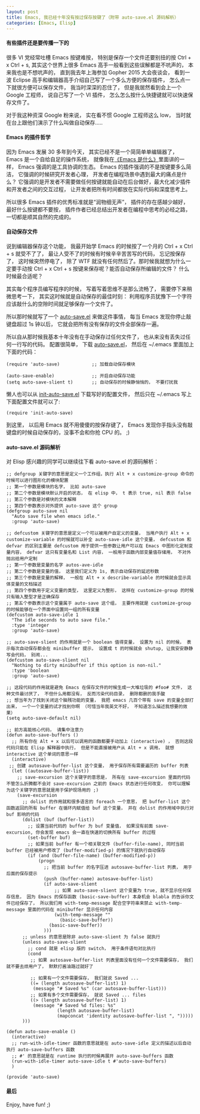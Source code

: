 ```yaml
---
layout: post
title: Emacs, 我已经十年没有按过保存按键了（附带 auto-save.el 源码解析）
categories: [Emacs, Elisp]
---
```


#### 有些插件还是要传播一下的
很多 VI 党经常吐槽 Emacs 按键难按， 特别是保存一个文件还要别扭的按 Ctrl + x Ctrl + s, 其实这个世界上很多 Emacs 高手一般看到这些误解都是不吭声的， 本来我也是不想吭声的， 直到我去年上海参加 Gopher 2015 大会夜谈会， 看到一波 Eclipse 高手和编辑器高手介绍自己写了一个多么方便的保存插件， 怎么点一下就很方便可以保存文件， 我当时深深的忍住了， 但是我居然看到会上一个 Google 工程师， 说自己写了一个 VI 插件， 怎么怎么按什么快捷键就可以快速保存文件了。

对于我这种资深 Google 粉来说， 实在看不惯 Google 工程师这么 low， 当时就在台上跟他们演示了什么叫做自动保存.....

#### Emacs 的插件哲学
因为 Emacs 发展 30 多年到今天， 其实已经不是一个简简单单编辑器了， Emacs 是一个自给自足的操作系统， 就像我在[《Emacs 是什么》](http://www.jianshu.com/writer#/notebooks/3484007)里面讲的一样， Emacs 强调的是工具协调的生态。 Emacs 的插件强调的不是按键要多么简洁， 它强调的时候研究开发者心理， 开发者在编程场景中遇到最大的痛点是什么？ 它强调的是开发者不需要做任何按键就能自动在后台做好，最大化减少插件和开发者之间的交互过程， 让开发者把所有时间都放在实际代码和深度思考上。

所以很多 Emacs 插件的优秀标准就是“润物细无声”， 插件的存在感越少越好， 最好什么按键都不要按， 插件作者已经总结出开发者在编程中思考的必经之路， 一切都是顺其自然的完成的。

#### 自动保存文件
说到编辑器保存这个功能， 我最开始学 Emacs 的时候按了一个月的 Ctrl + x Ctrl + s 就受不了了， 最让人受不了的时候有时候辛辛苦苦写的代码， 忘记按保存了， 这时候突然停电了， 除了 WTF 就没有任何然后了。那时候我就想为什么一定要手动按 Ctrl + x Ctrl + s 按键来保存呢？能否自动保存所编辑的文件？ 什么时候最合适呢？

其实每个程序员编写程序的时候， 写着写着思维不是那么流畅了， 需要停下来稍微思考一下， 其实这时候就是自动保存的最佳时刻： 利用程序员犹豫下一个字符应该敲什么的空隙时间就足够保存一个文件了。

所以那时候就写了一个 [auto-save.el](https://github.com/auto-save/auto-save.el) 来做这件事情， 每当 Emacs 发现你停止敲键盘超过 1s 钟以后， 它就会把所有没有保存的文件全部保存一遍。

所以自从那时候我基本十年没有在手动保存过任何文件了， 也从来没有丢失过任何一行写的代码。 配置很简单， 下载 [auto-save.el](https://github.com/auto-save/auto-save.el)， 然后在 ~/.emacs 里面加上下面的代码：

```elisp
(require 'auto-save)            ;; 加载自动保存模块

(auto-save-enable)              ;; 开启自动保存功能
(setq auto-save-slient t)       ;; 自动保存的时候静悄悄的， 不要打扰我
```

懒人也可以从 [init-auto-save.el](https://github.com/manateelazycat/deepin-emacs/blob/master/site-lisp/config/init-auto-save.el) 下载写好的配置文件， 然后只在 ~/.emacs 写上下面配置文件就可以了:

```elisp
(require 'init-auto-save)
```

到这里， 以后用 Emacs 就不用傻傻的按保存键了， Emacs 发现你手指头没有敲键盘的时候自动保存的，没事不会和你抢 CPU 的。 ;)

#### auto-save.el 源码解析
对 Elisp 感兴趣的同学可以继续往下看 auto-save.el 的源码解析：

```elisp
;; defgroup 关键字的意思是定义一个工作组，执行 Alt + x customize-group 命令的时候可以进行图形化的模块配置
;; 第一个参数是模块的名字， 比如 auto-save
;; 第二个参数是模块默认开启的状态， 在 elisp 中， t 表示 true, nil 表示 false
;; 第三个参数是对模块的文本解释
;; 第四个参数表示对外提供 auto-save 这个 group
(defgroup auto-save nil
  "Auto save file when emacs idle."
  :group 'auto-save)

;; defcustom 关键字的意思是定义一个可以被用户自定义的变量， 当用户执行 Alt + x customize-variable 的时候就可以补全 auto-save-idle 这个变量， defcustom 和 defvar 的区别主要是 defcustom 用于提供一些参数让用户可以在 Emacs 中图形化定制变量内容， defvar 这只有变量名和 List 内容， 一般用于函数内部变量值存储用， 不对外抛出给用户定制
;; 第一个参数是变量的名字 autos-ave-idle
;; 第二个参数是变量的值， 这里我们定义为 1s, 表示自动保存的延迟秒数
;; 第三个参数是变量的解释， 一般在 Alt + x describe-variable 的时候就会显示具体变量的文档描述
;; 第四个参数用于定义变量的类型， 这里定义为整形， 这样在 customize-group 的时候只有输入整型才是正确保存
;; 第五个参数表示这个变量属于 auto-save 这个组， 主要作用就是 customize-group 的时候能够在一个界面中设置同一组的所有变量
(defcustom auto-save-idle 1
  "The idle seconds to auto save file."
  :type 'integer
  :group 'auto-save)

;; auto-save-slient 的作用就是一个 boolean 值得变量， 设置为 nil 的时候， 表示每次自动保存都会在 minibuffer 提示， 设置成 t 的时候就会 shutup, 让我安安静静写会代码， 别闹...
(defcustom auto-save-slient nil
  "Nothing to dirty minibuffer if this option is non-nil."
  :type 'boolean
  :group 'auto-save)

;; 这段代码的作用就是避免 Emacs 在保存文件的时候生成一大堆垃圾的 #foo# 文件， 这种文件最讨厌了， 不但什么用都没有， 反而污染代码目录， 删除都删的我手酸
;; 想当年为了找到关闭这个脑残功能的变量， 我把 emacs 几百个带有 save 的变量全部打出来， 一个一个变量的试才找到你啊 （可惜当年我英文不好， 不知道怎么描述我想要的效果）
(setq auto-save-default nil)

;; 前方高能核心代码， 请集中注意力
(defun auto-save-buffers ()
  ;; 所有你在 Alt + x 以后可以调用的函数都要手动加上 (interactive) ， 否则这段代码只能在 Elisp 解释器中执行， 但是不能直接被用户从 Alt + x 调用， 就想 interactive 这个单词的意思一样
  (interactive)
 ;; 创建 autosave-buffer-list 这个变量， 用于保存所有需要遍历的 buffer 列表
  (let ((autosave-buffer-list))
    ;; save-excursion 这个关键字的意思是， 所有在 save-excursion 里面的代码不管怎么折腾都不会对 save-excursion 之前的 Emacs 状态进行任何改变， 你可以理解为这个关键字的意思就是用于保护现场用的 ;)
    (save-excursion
      ;; dolist 的作用就和很多语言的 foreach 一个意思， 把 buffer-list 这个函数返回的所有 buffer 在循环内赋值给 buf 这个变量， 并在 dolist 的作用域中执行对 buf 影响的代码
      (dolist (buf (buffer-list))
        ;; 设置当前代码的 buffer 为 buf 变量值， 如果没有前面 save-excursion, 你会发现 emacs 会一直在快速的切换所有 buffer 的过程
        (set-buffer buf)
        ;; 如果当前 buffer 有一个相关联文件 (buffer-file-name), 同时当前 buffer 已经被用户修改了 (buffer-modified-p) 的情况下就执行自动保存
        (if (and (buffer-file-name) (buffer-modified-p))
            (progn
              ;; 把当前 buffer 的名字压进 autosave-buffer-list 列表， 用于后面的保存提示
              (push (buffer-name) autosave-buffer-list)
              (if auto-save-slient
                  ;; 如果 auto-save-slient 这个变量为 true, 就不显示任何保存信息， 因为 Emacs 的保存函数 (basic-save-buffer) 本身机会 blabla 的告诉你文件已经保存了， 所以我们用 with-temp-message 配合空字符串来禁止 with-temp-message 里面的代码在 minibuffer 显示任何内容
                  (with-temp-message ""
                    (basic-save-buffer))
                (basic-save-buffer))
              )))
      ;; unless 的意思是除非 auto-save-slient 为 false 就执行
      (unless auto-save-slient
        ;; cond 就是 elisp 版的 switch， 用于条件语句对比执行
        (cond
         ;; 如果 autosave-buffer-list 列表里面没有任何一个文件需要保存， 我们就不要去烦用户了， 默默打酱油路过就好了

         ;; 如果有一个文件需要保存， 我们就说 Saved ...
         ((= (length autosave-buffer-list) 1)
          (message "# Saved %s" (car autosave-buffer-list)))
         ;; 如果有多个文件需要保存， 就说 Saved ... files
         ((> (length autosave-buffer-list) 1)
          (message "# Saved %d files: %s"
                   (length autosave-buffer-list)
                   (mapconcat 'identity autosave-buffer-list ", ")))))
      )))

(defun auto-save-enable ()
  (interactive)
  ;; run-with-idle-timer 函数的意思就是在 auto-save-idle 定义的描述以后自动执行 auto-save-buffers 函数
  ;; #' 的意思就是在 runtime 执行的时候再展开 auto-save-buffers 函数
  (run-with-idle-timer auto-save-idle t #'auto-save-buffers)
  )

(provide 'auto-save)
```

#### 最后
Enjoy, have fun! ;)
